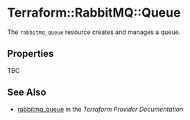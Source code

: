 # Terraform::RabbitMQ::Queue

The ``rabbitmq_queue`` resource creates and manages a queue.

## Properties

TBC

## See Also

* [rabbitmq_queue](https://www.terraform.io/docs/providers/rabbitmq/r/queue.html) in the _Terraform Provider Documentation_